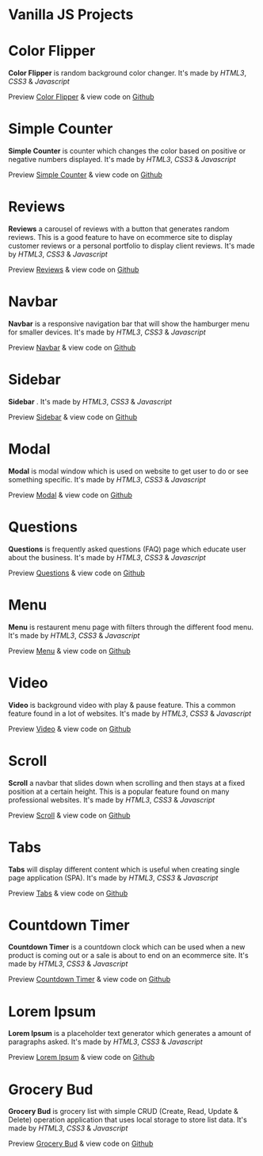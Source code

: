# **Vanilla JS Projects**

# Color Flipper

**Color Flipper** is random background color changer. It's made by _HTML3_, _CSS3_ & _Javascript_

Preview [Color Flipper](https://vanilla-js-color-flipper.netlify.app/) &
view code on [Github](https://github.com/dhanesh-vishwakarma-a6/Vanilla-JS-Projects/tree/main/01-color-flipper)

# Simple Counter

**Simple Counter** is counter which changes the color based on positive or negative numbers displayed. It's made by _HTML3_, _CSS3_ & _Javascript_

Preview [Simple Counter](https://vanilla-js-simple-counter.netlify.app/) &
view code on [Github](https://github.com/dhanesh-vishwakarma-a6/Vanilla-JS-Projects/tree/main/02-simple-counter)

# Reviews

**Reviews** a carousel of reviews with a button that generates random reviews. This is a good feature to have on ecommerce site to display customer reviews or a personal portfolio to display client reviews. It's made by _HTML3_, _CSS3_ & _Javascript_

Preview [Reviews](https://vanilla-js-reviews.netlify.app/) &
view code on [Github](https://github.com/dhanesh-vishwakarma-a6/Vanilla-JS-Projects/tree/main/03-reviews)

# Navbar

**Navbar** is a responsive navigation bar that will show the hamburger menu for smaller devices. It's made by _HTML3_, _CSS3_ & _Javascript_

Preview [Navbar](https://vanilla-js-navbar.netlify.app/) &
view code on [Github](https://github.com/dhanesh-vishwakarma-a6/Vanilla-JS-Projects/tree/main/04-navbar)

# Sidebar

**Sidebar** . It's made by _HTML3_, _CSS3_ & _Javascript_

Preview [Sidebar](https://vanilla-js-sidebar.netlify.app/) &
view code on [Github](https://github.com/dhanesh-vishwakarma-a6/Vanilla-JS-Projects/tree/main/05-sidebar)

# Modal

**Modal** is modal window which is used on website to get user to do or see something specific. It's made by _HTML3_, _CSS3_ & _Javascript_

Preview [Modal](https://vanilla-js-simple-modal.netlify.app/) &
view code on [Github](https://github.com/dhanesh-vishwakarma-a6/Vanilla-JS-Projects/tree/main/06-modal)

# Questions

**Questions** is frequently asked questions (FAQ) page which educate user about the business. It's made by _HTML3_, _CSS3_ & _Javascript_

Preview [Questions](https://vanilla-js-questions.netlify.app/) &
view code on [Github](https://github.com/dhanesh-vishwakarma-a6/Vanilla-JS-Projects/tree/main/07-questions)

# Menu

**Menu** is restaurent menu page with filters through the different food menu. It's made by _HTML3_, _CSS3_ & _Javascript_

Preview [Menu](https://vanilla-js-menu.netlify.app/) &
view code on [Github](https://github.com/dhanesh-vishwakarma-a6/Vanilla-JS-Projects/tree/main/08-menu)

# Video

**Video** is background video with play & pause feature. This a common feature found in a lot of websites. It's made by _HTML3_, _CSS3_ & _Javascript_

Preview [Video](https://vanilla-js-video.netlify.app/) &
view code on [Github](https://github.com/dhanesh-vishwakarma-a6/Vanilla-JS-Projects/tree/main/09-video)

# Scroll

**Scroll** a navbar that slides down when scrolling and then stays at a fixed position at a certain height. This is a popular feature found on many professional websites. It's made by _HTML3_, _CSS3_ & _Javascript_

Preview [Scroll](https://vanilla-js-scroll.netlify.app/) &
view code on [Github](https://github.com/dhanesh-vishwakarma-a6/Vanilla-JS-Projects/tree/main/10-scroll)

# Tabs

**Tabs** will display different content which is useful when creating single page application (SPA). It's made by _HTML3_, _CSS3_ & _Javascript_

Preview [Tabs](https://vanilla-js-tabs.netlify.app/) &
view code on [Github](https://github.com/dhanesh-vishwakarma-a6/Vanilla-JS-Projects/tree/main/11-tabs)

# Countdown Timer

**Countdown Timer** is a countdown clock which can be used when a new product is coming out or a sale is about to end on an ecommerce site. It's made by _HTML3_, _CSS3_ & _Javascript_

Preview [Countdown Timer](https://vanilla-js-countdown-clock.netlify.app/) &
view code on [Github](https://github.com/dhanesh-vishwakarma-a6/Vanilla-JS-Projects/tree/main/12-countdown-timer)

# Lorem Ipsum

**Lorem Ipsum** is a placeholder text generator which generates a amount of paragraphs asked. It's made by _HTML3_, _CSS3_ & _Javascript_

Preview [Lorem Ipsum](https://vanilla-js-lorem-ipsum.netlify.app/) &
view code on [Github](https://github.com/dhanesh-vishwakarma-a6/Vanilla-JS-Projects/tree/main/13-lorem-ipsum)

# Grocery Bud

**Grocery Bud** is grocery list with simple CRUD (Create, Read, Update & Delete) operation application that uses local storage to store list data. It's made by _HTML3_, _CSS3_ & _Javascript_

Preview [Grocery Bud](https://vanilla-js-grocery-bud.netlify.app/) &
view code on [Github](https://github.com/dhanesh-vishwakarma-a6/Vanilla-JS-Projects/tree/main/14-grocery-bud)
